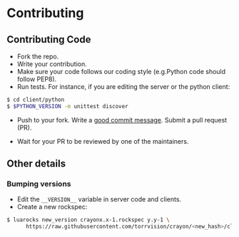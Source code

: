 # Contributing

## Contributing Code

* Fork the repo.
* Write your contribution.
* Make sure your code follows our coding style (e.g.Python code should follow PEP8).
* Run tests. For instance, if you are editing the server or the python client:

```bash
$ cd client/python
$ $PYTHON_VERSION -m unittest discover
```

* Push to your fork. Write a [good commit message][commit]. Submit a pull request (PR).

  [commit]: http://tbaggery.com/2008/04/19/a-note-about-git-commit-messages.html

* Wait for your PR to be reviewed by one of the maintainers.

## Other details

### Bumping versions

* Edit the `__VERSION__` variable in server code and clients.
* Create a new rockspec:

```bash
$ luarocks new_version crayonx.x-1.rockspec y.y-1 \
      https://raw.githubusercontent.com/torrvision/crayon/<new_hash>/client/lua/crayon.lua
```
